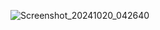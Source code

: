 ![Screenshot_20241020_042640](https://github.com/user-attachments/assets/0164cbff-995c-4448-b701-fafe34a2e48e)
